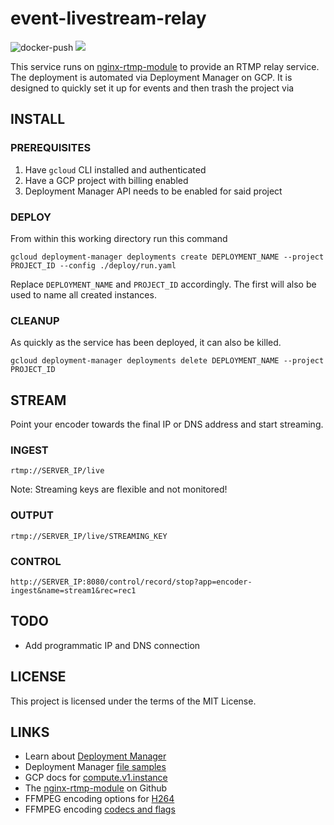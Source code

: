 # event-livestream-relay
  
![docker-push](https://github.com/frytg/event-livestream-relay/workflows/docker-push/badge.svg?branch=master) [![](https://images.microbadger.com/badges/version/frytg/event-livestream-relay.svg)](https://microbadger.com/images/frytg/event-livestream-relay "Get your own version badge on microbadger.com")  
  
This service runs on [nginx-rtmp-module](https://github.com/arut/nginx-rtmp-module/issues) to provide an RTMP relay service. The deployment is automated via Deployment Manager on GCP. It is designed to quickly set it up for events and then trash the project via

## INSTALL

### PREREQUISITES

1. Have `gcloud` CLI installed and authenticated
2. Have a GCP project with billing enabled
3. Deployment Manager API needs to be enabled for said project

### DEPLOY

From within this working directory run this command 

```shell
gcloud deployment-manager deployments create DEPLOYMENT_NAME --project PROJECT_ID --config ./deploy/run.yaml
```

Replace `DEPLOYMENT_NAME` and `PROJECT_ID` accordingly. The first will also be used to name all created instances.

### CLEANUP

As quickly as the service has been deployed, it can also be killed.

```shell
gcloud deployment-manager deployments delete DEPLOYMENT_NAME --project PROJECT_ID
```

## STREAM

Point your encoder towards the final IP or DNS address and start streaming.

### INGEST

```shell
rtmp://SERVER_IP/live
```

Note: Streaming keys are flexible and not monitored!

### OUTPUT

```shell
rtmp://SERVER_IP/live/STREAMING_KEY
```

### CONTROL

```shell
http://SERVER_IP:8080/control/record/stop?app=encoder-ingest&name=stream1&rec=rec1
```

## TODO

- Add programmatic IP and DNS connection

## LICENSE

This project is licensed under the terms of the MIT License.

## LINKS

- Learn about [Deployment Manager](https://cloud.google.com/deployment-manager/docs/how-to)
- Deployment Manager [file samples](https://github.com/GoogleCloudPlatform/deploymentmanager-samples/tree/master/examples/v2)
- GCP docs for [compute.v1.instance](https://cloud.google.com/compute/docs/reference/rest/v1/instances)
- The [nginx-rtmp-module](https://github.com/arut/nginx-rtmp-module) on Github
- FFMPEG encoding options for [H264](https://trac.ffmpeg.org/wiki/Encode/H.264)
- FFMPEG encoding [codecs and flags](https://www.ffmpeg.org/ffmpeg-codecs.html)
